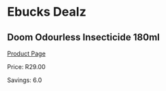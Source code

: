 
# Ebucks Dealz
## Doom Odourless Insecticide 180ml
[Product Page](https://www.ebucks.com/web/shop/productSelected.do?prodId=970718128&catId=908586136)

Price: R29.00

Savings: 6.0


	